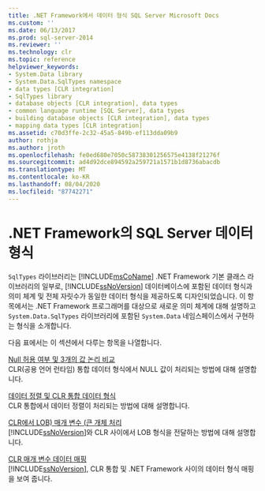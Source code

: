 ```yaml
---
title: .NET Framework에서 데이터 형식 SQL Server Microsoft Docs
ms.custom: ''
ms.date: 06/13/2017
ms.prod: sql-server-2014
ms.reviewer: ''
ms.technology: clr
ms.topic: reference
helpviewer_keywords:
- System.Data library
- System.Data.SqlTypes namespace
- data types [CLR integration]
- SqlTypes library
- database objects [CLR integration], data types
- common language runtime [SQL Server], data types
- building database objects [CLR integration], data types
- mapping data types [CLR integration]
ms.assetid: c70d3ffe-2c32-45a5-849b-ef113dda09b9
author: rothja
ms.author: jroth
ms.openlocfilehash: fe0ed680e7050c58738301256575e4138f21276f
ms.sourcegitcommit: ad4d92dce894592a259721a1571b1d8736abacdb
ms.translationtype: MT
ms.contentlocale: ko-KR
ms.lasthandoff: 08/04/2020
ms.locfileid: "87742271"
---
```

# <a name="sql-server-data-types-in-the-net-framework"></a>.NET Framework의 SQL Server 데이터 형식
  `SqlTypes` 라이브러리는 [!INCLUDE[msCoName](../../includes/msconame-md.md)] .NET Framework 기본 클래스 라이브러리의 일부로, [!INCLUDE[ssNoVersion](../../includes/ssnoversion-md.md)] 데이터베이스에 포함된 데이터 형식과 의미 체계 및 전체 자릿수가 동일한 데이터 형식을 제공하도록 디자인되었습니다. 이 항목에서는 .NET Framework 프로그래머를 대상으로 새로운 의미 체계에 대해 설명하고 `System.Data.SqlTypes` 라이브러리에 포함된 `System.Data` 네임스페이스에서 구현하는 형식을 소개합니다.  
  
 다음 표에서는 이 섹션에서 다루는 항목을 나열합니다.  
  
 [Null 허용 여부 및 3개의 값 논리 비교](nullability-and-three-value-logic-comparisons.md)  
 CLR(공용 언어 런타임) 통합 데이터 형식에서 NULL 값이 처리되는 방법에 대해 설명합니다.  
  
 [데이터 정렬 및 CLR 통합 데이터 형식](collation-and-clr-integration-data-types.md)  
 CLR 통합에서 데이터 정렬이 처리되는 방법에 대해 설명합니다.  
  
 [CLR에서 LOB&#41; 매개 변수 &#40;큰 개체 처리](handling-large-object-lob-parameters-in-the-clr.md)  
 [!INCLUDE[ssNoVersion](../../includes/ssnoversion-md.md)]와 CLR 사이에서 LOB 형식을 전달하는 방법에 대해 설명합니다.  
  
 [CLR 매개 변수 데이터 매핑](mapping-clr-parameter-data.md)  
 [!INCLUDE[ssNoVersion](../../includes/ssnoversion-md.md)], CLR 통합 및 .NET Framework 사이의 데이터 형식 매핑을 보여 줍니다.  
  
  
